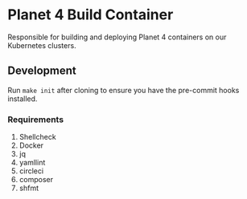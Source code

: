 # Planet 4 Build Container

Responsible for building and deploying Planet 4 containers on our Kubernetes clusters.

## Development

Run `make init` after cloning to ensure you have the pre-commit hooks installed.

### Requirements

1. Shellcheck
2. Docker
3. jq
4. yamllint
5. circleci
6. composer
7. shfmt
